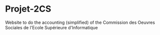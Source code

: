 # Projet-2CS
Website to do the accounting (simplified) of the Commission des Oeuvres Sociales de l'Ecole Supérieure d'Informatique
